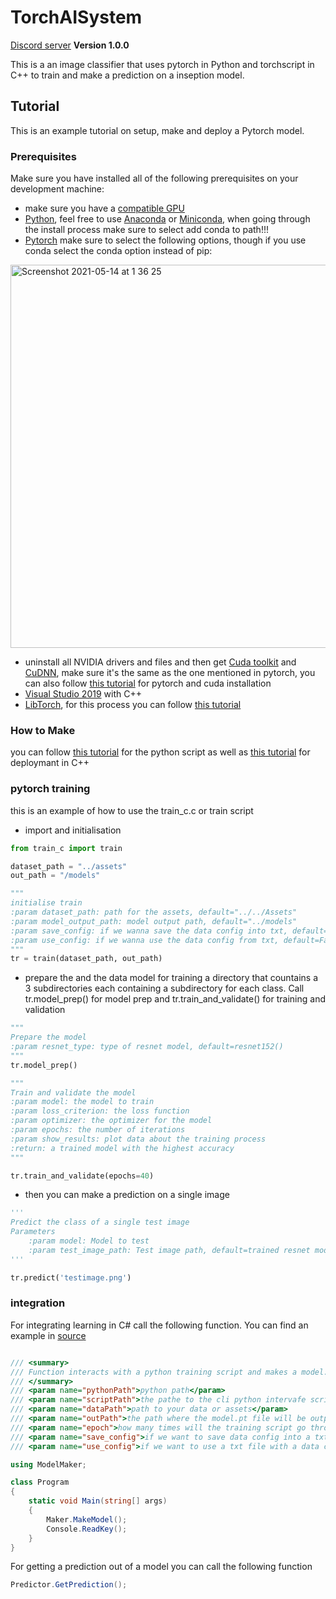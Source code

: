 # TorchAISystem
[Discord server](https://discord.gg/Qcme78MB)
**Version 1.0.0**

This is a an image classifier that uses pytorch in Python and torchscript in C++ to train and make a prediction on a inseption model.

## Tutorial

This is an example tutorial on setup, make and deploy a Pytorch model.

### Prerequisites

Make sure you have installed all of the following prerequisites on your development machine:

- make sure you have a [compatible GPU](https://developer.nvidia.com/cuda-gpus)
- [Python](https://www.python.org/), feel free to use [Anaconda](https://www.anaconda.com/) or [Miniconda](https://docs.conda.io/en/latest/miniconda.html), when going through the install process make sure to select add conda to path!!!
- [Pytorch](https://pytorch.org/) make sure to select the following options, though if you use conda select the conda option instead of pip:
<img width="613" alt="Screenshot 2021-05-14 at 1 36 25" src="https://user-images.githubusercontent.com/54107324/118200266-07bd5300-b455-11eb-81eb-3ddc7af0bddc.png">

- uninstall all NVIDIA drivers and files and then get [Cuda toolkit](https://developer.nvidia.com/accelerated-computing-toolkit) and [CuDNN](https://developer.nvidia.com/cudnn), make sure it's the same as the one mentioned in pytorch, you can also follow [this tutorial](https://www.youtube.com/watch?v=raBkhUoeOHs) for pytorch and cuda installation
- [Visual Studio 2019](https://visualstudio.microsoft.com/) with C++
- [LibTorch](https://pytorch.org/), for this process you can follow [this tutorial](https://www.youtube.com/watch?v=6eTVqYGIWx0)

### How to Make

you can follow [this tutorial](https://learnopencv.com/image-classification-using-transfer-learning-in-pytorch/) for the python script
as well as [this tutorial](https://www.youtube.com/watch?v=Dk88zv1KYMI) for deploymant in C++

### pytorch training

this is an example of how to use the train_c.c or train script
- import and initialisation 
```python
from train_c import train

dataset_path = "../assets"
out_path = "/models"

"""
initialise train
:param dataset_path: path for the assets, default="../../Assets"
:param model_output_path: model output path, default="../models"
:param save_config: if we wanna save the data config into txt, default=False
:param use_config: if we wanna use the data config from txt, default=False
"""
tr = train(dataset_path, out_path)
```
- prepare the and the data model for training
a directory that countains a 3 subdirectories each containing a subdirectory for each class. Call tr.model_prep() for model prep and tr.train_and_validate() for training and validation

```python
"""
Prepare the model
:param resnet_type: type of resnet model, default=resnet152()
"""
tr.model_prep()

"""
Train and validate the model
:param model: the model to train
:param loss_criterion: the loss function
:param optimizer: the optimizer for the model
:param epochs: the number of iterations
:param show_results: plot data about the training process
:return: a trained model with the highest accuracy
"""

tr.train_and_validate(epochs=40)
```

- then you can make a prediction on a single image
```python
'''
Predict the class of a single test image
Parameters
    :param model: Model to test
    :param test_image_path: Test image path, default=trained resnet model
'''

tr.predict('testimage.png')
```

### integration

For integrating learning in C# call the following function. You can find an example in [source](https://github.com/nikinov/WickonHightech/tree/Torch/scr/Detector)
```C#

/// <summary>
/// Function interacts with a python training script and makes a model.pt file, all params are optional
/// </summary>
/// <param name="pythonPath">python path</param>
/// <param name="scriptPath">the pathe to the cli python intervafe script</param>
/// <param name="dataPath">path to your data or assets</param>
/// <param name="outPath">the path where the model.pt file will be outputed</param>
/// <param name="epoch">how many times will the training script go throught the data</param>
/// <param name="save_config">if we want to save data config into a txt file</param>
/// <param name="use_config">if we want to use a txt file with a data config</param>

using ModelMaker;

class Program
{
    static void Main(string[] args)
    {
        Maker.MakeModel();
        Console.ReadKey();
    }
}
```
For getting a prediction out of a model you can call the following function
```C#
Predictor.GetPrediction();

```
